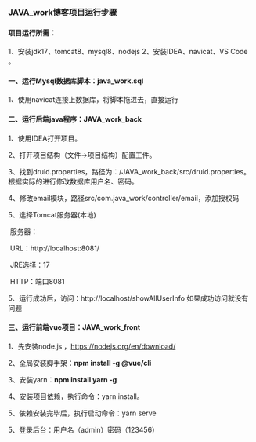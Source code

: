 ### JAVA_work博客项目运行步骤



#### 项目运行所需：

1、安装jdk17、tomcat8、mysql8、nodejs
2、安装IDEA、navicat、VS Code
。



#### 一、运行Mysql数据库脚本：java_work.sql

1、使用navicat连接上数据库，将脚本拖进去，直接运行



#### 二、运行后端java程序：JAVA_work_back

1、使用IDEA打开项目。

2、打开项目结构（文件->项目结构）配置工件。

3、找到druid.properties，路径为：/JAVA_work_back/src/druid.properties。根据实际的进行修改数据库用户名、密码。

4、修改email模块，路径src/com.java_work/controller/email，添加授权码

5、选择Tomcat服务器(本地)

​	服务器：

​		URL：http://localhost:8081/

​		JRE选择：17

​		HTTP：端口8081

5、运行成功后，访问：http://localhost/showAllUserInfo 如果成功访问就没有问题





#### 三、运行前端vue项目：JAVA_work_front

1、先安装node.js ，https://nodejs.org/en/download/ 

2、全局安装脚手架：**npm install -g @vue/cli** 

3、安装yarn：**npm install yarn -g**

4、安装项目依赖，执行命令：yarn install。

5、依赖安装完毕后，执行启动命令：yarn serve

5、登录后台：用户名（admin）密码（123456）
